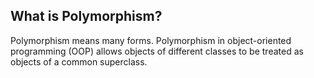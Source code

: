 ## What is Polymorphism?

Polymorphism means many forms. Polymorphism in object-oriented programming (OOP) allows objects of different classes to be treated as objects of a common superclass.


